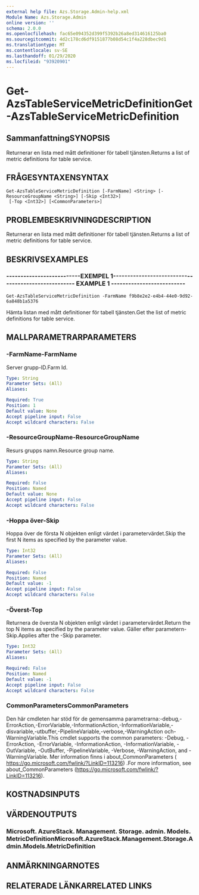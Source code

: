 ```yaml
---
external help file: Azs.Storage.Admin-help.xml
Module Name: Azs.Storage.Admin
online version: ''
schema: 2.0.0
ms.openlocfilehash: fac65e094352d399f5392b26a8ed314616125ba0
ms.sourcegitcommit: 4d2c178cd6df9151877b08d54c1f4a228dbec9d1
ms.translationtype: MT
ms.contentlocale: sv-SE
ms.lasthandoff: 01/29/2020
ms.locfileid: "93920901"
---
```

# <span data-ttu-id="bb942-101">Get-AzsTableServiceMetricDefinition</span><span class="sxs-lookup"><span data-stu-id="bb942-101">Get-AzsTableServiceMetricDefinition</span></span>

## <span data-ttu-id="bb942-102">Sammanfattning</span><span class="sxs-lookup"><span data-stu-id="bb942-102">SYNOPSIS</span></span>
<span data-ttu-id="bb942-103">Returnerar en lista med mått definitioner för tabell tjänsten.</span><span class="sxs-lookup"><span data-stu-id="bb942-103">Returns a list of metric definitions for table service.</span></span>

## <span data-ttu-id="bb942-104">FRÅGESYNTAXEN</span><span class="sxs-lookup"><span data-stu-id="bb942-104">SYNTAX</span></span>

```
Get-AzsTableServiceMetricDefinition [-FarmName] <String> [-ResourceGroupName <String>] [-Skip <Int32>]
 [-Top <Int32>] [<CommonParameters>]
```

## <span data-ttu-id="bb942-105">PROBLEMBESKRIVNING</span><span class="sxs-lookup"><span data-stu-id="bb942-105">DESCRIPTION</span></span>
<span data-ttu-id="bb942-106">Returnerar en lista med mått definitioner för tabell tjänsten.</span><span class="sxs-lookup"><span data-stu-id="bb942-106">Returns a list of metric definitions for table service.</span></span>

## <span data-ttu-id="bb942-107">BESKRIVS</span><span class="sxs-lookup"><span data-stu-id="bb942-107">EXAMPLES</span></span>

### <span data-ttu-id="bb942-108">--------------------------EXEMPEL 1--------------------------</span><span class="sxs-lookup"><span data-stu-id="bb942-108">-------------------------- EXAMPLE 1 --------------------------</span></span>
```
Get-AzsTableServiceMetricDefinition -FarmName f9b8e2e2-e4b4-44e0-9d92-6a848b1a5376
```

<span data-ttu-id="bb942-109">Hämta listan med mått definitioner för tabell tjänsten.</span><span class="sxs-lookup"><span data-stu-id="bb942-109">Get the list of metric definitions for table service.</span></span>

## <span data-ttu-id="bb942-110">MALLPARAMETRAR</span><span class="sxs-lookup"><span data-stu-id="bb942-110">PARAMETERS</span></span>

### <span data-ttu-id="bb942-111">-FarmName</span><span class="sxs-lookup"><span data-stu-id="bb942-111">-FarmName</span></span>
<span data-ttu-id="bb942-112">Server grupp-ID.</span><span class="sxs-lookup"><span data-stu-id="bb942-112">Farm Id.</span></span>

```yaml
Type: String
Parameter Sets: (All)
Aliases: 

Required: True
Position: 1
Default value: None
Accept pipeline input: False
Accept wildcard characters: False
```

### <span data-ttu-id="bb942-113">-ResourceGroupName</span><span class="sxs-lookup"><span data-stu-id="bb942-113">-ResourceGroupName</span></span>
<span data-ttu-id="bb942-114">Resurs grupps namn.</span><span class="sxs-lookup"><span data-stu-id="bb942-114">Resource group name.</span></span>

```yaml
Type: String
Parameter Sets: (All)
Aliases: 

Required: False
Position: Named
Default value: None
Accept pipeline input: False
Accept wildcard characters: False
```

### <span data-ttu-id="bb942-115">-Hoppa över</span><span class="sxs-lookup"><span data-stu-id="bb942-115">-Skip</span></span>
<span data-ttu-id="bb942-116">Hoppa över de första N objekten enligt värdet i parametervärdet.</span><span class="sxs-lookup"><span data-stu-id="bb942-116">Skip the first N items as specified by the parameter value.</span></span>

```yaml
Type: Int32
Parameter Sets: (All)
Aliases: 

Required: False
Position: Named
Default value: -1
Accept pipeline input: False
Accept wildcard characters: False
```

### <span data-ttu-id="bb942-117">-Överst</span><span class="sxs-lookup"><span data-stu-id="bb942-117">-Top</span></span>
<span data-ttu-id="bb942-118">Returnera de översta N objekten enligt värdet i parametervärdet.</span><span class="sxs-lookup"><span data-stu-id="bb942-118">Return the top N items as specified by the parameter value.</span></span>
<span data-ttu-id="bb942-119">Gäller efter parametern-Skip.</span><span class="sxs-lookup"><span data-stu-id="bb942-119">Applies after the -Skip parameter.</span></span>

```yaml
Type: Int32
Parameter Sets: (All)
Aliases: 

Required: False
Position: Named
Default value: -1
Accept pipeline input: False
Accept wildcard characters: False
```

### <span data-ttu-id="bb942-120">CommonParameters</span><span class="sxs-lookup"><span data-stu-id="bb942-120">CommonParameters</span></span>
<span data-ttu-id="bb942-121">Den här cmdleten har stöd för de gemensamma parametrarna:-debug,-ErrorAction,-ErrorVariable,-InformationAction,-InformationVariable,-disvariable,-utbuffer,-PipelineVariable,-verbose,-WarningAction och-WarningVariable.</span><span class="sxs-lookup"><span data-stu-id="bb942-121">This cmdlet supports the common parameters: -Debug, -ErrorAction, -ErrorVariable, -InformationAction, -InformationVariable, -OutVariable, -OutBuffer, -PipelineVariable, -Verbose, -WarningAction, and -WarningVariable.</span></span> <span data-ttu-id="bb942-122">Mer information finns i about_CommonParameters ( https://go.microsoft.com/fwlink/?LinkID=113216) .</span><span class="sxs-lookup"><span data-stu-id="bb942-122">For more information, see about_CommonParameters (https://go.microsoft.com/fwlink/?LinkID=113216).</span></span>

## <span data-ttu-id="bb942-123">KOSTNADS</span><span class="sxs-lookup"><span data-stu-id="bb942-123">INPUTS</span></span>

## <span data-ttu-id="bb942-124">VÄRDEN</span><span class="sxs-lookup"><span data-stu-id="bb942-124">OUTPUTS</span></span>

### <span data-ttu-id="bb942-125">Microsoft. AzureStack. Management. Storage. admin. Models. MetricDefinition</span><span class="sxs-lookup"><span data-stu-id="bb942-125">Microsoft.AzureStack.Management.Storage.Admin.Models.MetricDefinition</span></span>

## <span data-ttu-id="bb942-126">ANMÄRKNINGAR</span><span class="sxs-lookup"><span data-stu-id="bb942-126">NOTES</span></span>

## <span data-ttu-id="bb942-127">RELATERADE LÄNKAR</span><span class="sxs-lookup"><span data-stu-id="bb942-127">RELATED LINKS</span></span>

